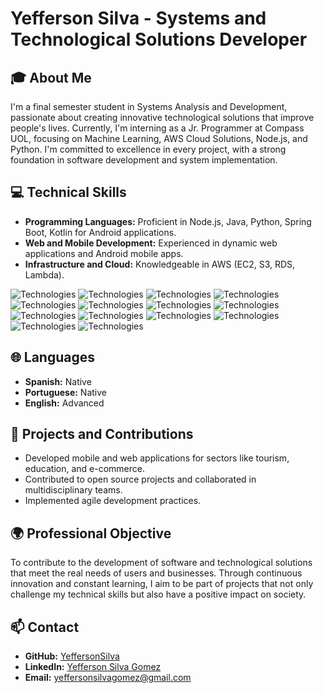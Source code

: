 # Yefferson Silva - Systems and Technological Solutions Developer

## 🎓 About Me
I'm a final semester student in Systems Analysis and Development, passionate about creating innovative technological solutions that improve people's lives. Currently, I'm interning as a Jr. Programmer at Compass UOL, focusing on Machine Learning, AWS Cloud Solutions, Node.js, and Python. I'm committed to excellence in every project, with a strong foundation in software development and system implementation.

## 💻 Technical Skills
- **Programming Languages:** Proficient in Node.js, Java, Python, Spring Boot, Kotlin for Android applications.
- **Web and Mobile Development:** Experienced in dynamic web applications and Android mobile apps.
- **Infrastructure and Cloud:** Knowledgeable in AWS (EC2, S3, RDS, Lambda).
  
![Technologies](https://img.shields.io/badge/Node.js-339933.svg?style=for-the-badge&logo=node.js&logoColor=white)
![Technologies](https://img.shields.io/badge/Java-007396.svg?style=for-the-badge&logo=java&logoColor=white)
![Technologies](https://img.shields.io/badge/Spring_Boot-6DB33F.svg?style=for-the-badge&logo=spring-boot)
![Technologies](https://img.shields.io/badge/Kotlin-0095D5.svg?style=for-the-badge&logo=kotlin&logoColor=white)
![Technologies](https://img.shields.io/badge/Python-3776AB.svg?style=for-the-badge&logo=python&logoColor=white)
![Technologies](https://img.shields.io/badge/AWS-232F3E.svg?style=for-the-badge&logo=amazon-aws&logoColor=white)
![Technologies](https://img.shields.io/badge/Docker-2496ED.svg?style=for-the-badge&logo=docker&logoColor=white)
![Technologies](https://img.shields.io/badge/Linux-FCC624.svg?style=for-the-badge&logo=linux&logoColor=black)
![Technologies](https://img.shields.io/badge/Flutter-02569B.svg?style=for-the-badge&logo=flutter&logoColor=white)
![Technologies](https://img.shields.io/badge/MongoDB-47A248.svg?style=for-the-badge&logo=mongodb&logoColor=white)
![Technologies](https://img.shields.io/badge/JavaScript-F7DF1E.svg?style=for-the-badge&logo=javascript&logoColor=black)
![Technologies](https://img.shields.io/badge/CSS-1572B6.svg?style=for-the-badge&logo=css3&logoColor=white)
![Technologies](https://img.shields.io/badge/HTML-E34F26.svg?style=for-the-badge&logo=html5&logoColor=white)
![Technologies](https://img.shields.io/badge/React_Native-20232A.svg?style=for-the-badge&logo=react&logoColor=61DAFB)








  ## 🌐 Languages
- **Spanish:** Native
- **Portuguese:** Native
- **English:** Advanced

## 🚀 Projects and Contributions
- Developed mobile and web applications for sectors like tourism, education, and e-commerce.
- Contributed to open source projects and collaborated in multidisciplinary teams.
- Implemented agile development practices.

## 🌍 Professional Objective
To contribute to the development of software and technological solutions that meet the real needs of users and businesses. Through continuous innovation and constant learning, I aim to be part of projects that not only challenge my technical skills but also have a positive impact on society.

## 📫 Contact
- **GitHub:** [YeffersonSilva](https://github.com/YeffersonSilva)
- **LinkedIn:** [Yefferson Silva Gomez](https://www.linkedin.com/in/yefferson-silva-gomez-82380b216)
- **Email:** yeffersonsilvagomez@gmail.com



